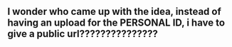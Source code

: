 ## I wonder who came up with the idea, instead of having an upload for the PERSONAL ID, i have to give a public url???????????????
